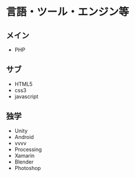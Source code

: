 # 言語・ツール・エンジン等

## メイン
- PHP

## サブ
- HTML5
- css3
- javascript

## 独学
- Unity
- Android
- vvvv
- Processing
- Xamarin
- Blender
- Photoshop

